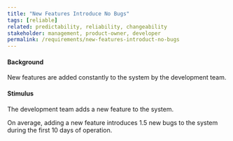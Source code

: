 ```yaml
---
title: "New Features Introduce No Bugs"
tags: [reliable]
related: predictability, reliability, changeability
stakeholder: management, product-owner, developer
permalink: /requirements/new-features-introduct-no-bugs
---
```


<div class="quality-requirement" markdown="1">

#### Background

New features are added constantly to the system by the development team.

#### Stimulus

The development team adds a new feature to the system.

On average, adding a new feature introduces 1.5 new bugs to the system during the first 10 days of operation.


</div><br>



